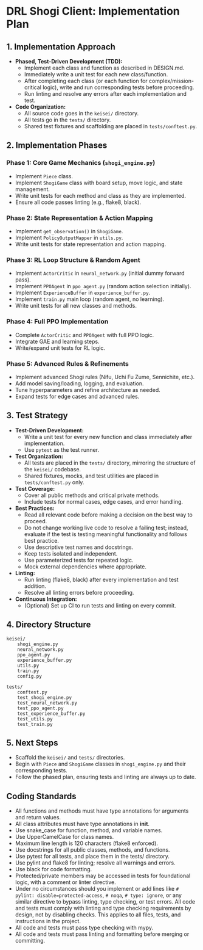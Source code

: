 # DRL Shogi Client: Implementation Plan

## 1. Implementation Approach
- **Phased, Test-Driven Development (TDD):**
  - Implement each class and function as described in DESIGN.md.
  - Immediately write a unit test for each new class/function.
  - After completing each class (or each function for complex/mission-critical logic), write and run corresponding tests before proceeding.
  - Run linting and resolve any errors after each implementation and test.
- **Code Organization:**
  - All source code goes in the `keisei/` directory.
  - All tests go in the `tests/` directory.
  - Shared test fixtures and scaffolding are placed in `tests/conftest.py`.

## 2. Implementation Phases

### Phase 1: Core Game Mechanics (`shogi_engine.py`)
- Implement `Piece` class.
- Implement `ShogiGame` class with board setup, move logic, and state management.
- Write unit tests for each method and class as they are implemented.
- Ensure all code passes linting (e.g., flake8, black).

### Phase 2: State Representation & Action Mapping
- Implement `get_observation()` in `ShogiGame`.
- Implement `PolicyOutputMapper` in `utils.py`.
- Write unit tests for state representation and action mapping.

### Phase 3: RL Loop Structure & Random Agent
- Implement `ActorCritic` in `neural_network.py` (initial dummy forward pass).
- Implement `PPOAgent` in `ppo_agent.py` (random action selection initially).
- Implement `ExperienceBuffer` in `experience_buffer.py`.
- Implement `train.py` main loop (random agent, no learning).
- Write unit tests for all new classes and methods.

### Phase 4: Full PPO Implementation
- Complete `ActorCritic` and `PPOAgent` with full PPO logic.
- Integrate GAE and learning steps.
- Write/expand unit tests for RL logic.

### Phase 5: Advanced Rules & Refinements
- Implement advanced Shogi rules (Nifu, Uchi Fu Zume, Sennichite, etc.).
- Add model saving/loading, logging, and evaluation.
- Tune hyperparameters and refine architecture as needed.
- Expand tests for edge cases and advanced rules.

## 3. Test Strategy

- **Test-Driven Development:**
  - Write a unit test for every new function and class immediately after implementation.
  - Use `pytest` as the test runner.
- **Test Organization:**
  - All tests are placed in the `tests/` directory, mirroring the structure of the `keisei/` codebase.
  - Shared fixtures, mocks, and test utilities are placed in `tests/conftest.py` only.
- **Test Coverage:**
  - Cover all public methods and critical private methods.
  - Include tests for normal cases, edge cases, and error handling.
- **Best Practices:**
  - Read all relevant code before making a decision on the best way to proceed.
  - Do not change working live code to resolve a failing test; instead, evaluate if the test is testing meaningful functionality and follows best practice.
  - Use descriptive test names and docstrings.
  - Keep tests isolated and independent.
  - Use parameterized tests for repeated logic.
  - Mock external dependencies where appropriate.
- **Linting:**
  - Run linting (flake8, black) after every implementation and test addition.
  - Resolve all linting errors before proceeding.
- **Continuous Integration:**
  - (Optional) Set up CI to run tests and linting on every commit.

## 4. Directory Structure
```
keisei/
    shogi_engine.py
    neural_network.py
    ppo_agent.py
    experience_buffer.py
    utils.py
    train.py
    config.py

tests/
    conftest.py
    test_shogi_engine.py
    test_neural_network.py
    test_ppo_agent.py
    test_experience_buffer.py
    test_utils.py
    test_train.py
```

## 5. Next Steps
- Scaffold the `keisei/` and `tests/` directories.
- Begin with `Piece` and `ShogiGame` classes in `shogi_engine.py` and their corresponding tests.
- Follow the phased plan, ensuring tests and linting are always up to date.

## Coding Standards
- All functions and methods must have type annotations for arguments and return values.
- All class attributes must have type annotations in __init__.
- Use snake_case for function, method, and variable names.
- Use UpperCamelCase for class names.
- Maximum line length is 120 characters (flake8 enforced).
- Use docstrings for all public classes, methods, and functions.
- Use pytest for all tests, and place them in the tests/ directory.
- Use pylint and flake8 for linting; resolve all warnings and errors.
- Use black for code formatting.
- Protected/private members may be accessed in tests for foundational logic, with a comment or linter directive.
- Under no circumstances should you implement or add lines like `# pylint: disable=protected-access`, `# noqa`, `# type: ignore`, or any similar directive to bypass linting, type checking, or test errors. All code and tests must comply with linting and type checking requirements by design, not by disabling checks. This applies to all files, tests, and instructions in the project.
- All code and tests must pass type checking with mypy.
- All code and tests must pass linting and formatting before merging or committing.
